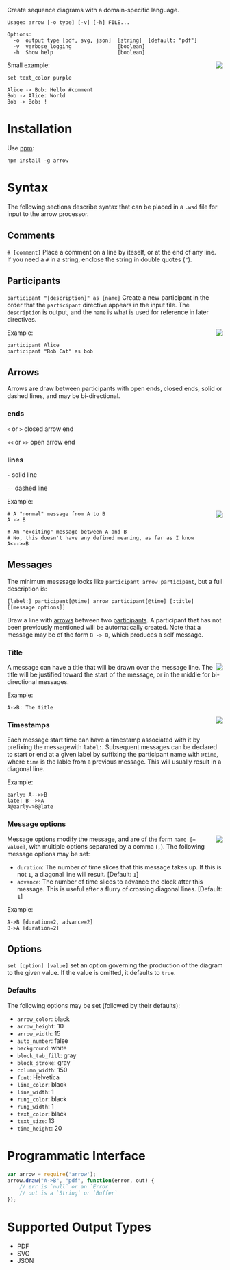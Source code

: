 
Create sequence diagrams with a domain-specific language.

```
Usage: arrow [-o type] [-v] [-h] FILE...

Options:
  -o  output type [pdf, svg, json]  [string]  [default: "pdf"]
  -v  verbose logging               [boolean]
  -h  Show help                     [boolean]
```

<img src='https://raw.github.com/hildjj/arrow/master/doc/small.png' align='right'/>

Small example:

```
set text_color purple

Alice -> Bob: Hello #comment
Bob -> Alice: World
Bob -> Bob: !
```

Installation
============

Use [npm](http://npmjs.org/):

```
npm install -g arrow
```

Syntax
======

The following sections describe syntax that can be placed in a `.wsd` file for 
input to the arrow processor.

Comments
--------

`# [comment]` Place a comment on a line by iteself, or at the end of any line.  
If you need a `#` in a string, enclose the string in double quotes (`"`).


Participants <a id="participants"></a>
------------

`participant "[description]" as [name]` Create a new participant in the order 
that the `participant` directive appears in the input file.  The `description` 
is output, and the `name` is what is used for reference in later directives.

<img src='https://raw.github.com/hildjj/arrow/master/doc/participant.png' align='right'/>

Example:

```
participant Alice
participant "Bob Cat" as bob
```

Arrows <a id="arrows"></a>
------

Arrows are draw between participants with open ends, closed ends, solid or 
dashed lines, and may be bi-directional. 

### ends

`<` or `>` closed arrow end

`<<` or `>>` open arrow end

### lines

`-` solid line

`--` dashed line

Example:

<img src='https://raw.github.com/hildjj/arrow/master/doc/arrows.png' align='right'/>

```
# A "normal" message from A to B
A -> B

# An "exciting" message between A and B
# No, this doesn't have any defined meaning, as far as I know
A<-->>B
```

Messages
--------

The minimum messsage looks like `participant arrow participant`, but a full description is:

```
[label:] participant[@time] arrow participant[@time] [:title] [[message options]]
```

Draw a line with 
[arrows](#arrows) between two [participants](#participants).  A participant 
that has not been previously mentioned will be automatically created.  Note 
that a message may be of the form `B -> B`, which produces a self message.

### Title

<img src='https://raw.github.com/hildjj/arrow/master/doc/title.png' align='right'/>

A message can have a title that will be drawn over the message line.  The title
will be justified toward the start of the message, or in the middle for 
bi-directional messages.

Example:

```
A->B: The title
```

<img src='https://raw.github.com/hildjj/arrow/master/doc/timestamps.png' align='right'/>

### Timestamps

Each message start time can have a timestamp associated with it by prefixing 
the messagewith `label:`.  Subsequent messages can be declared to start or end 
at a given label by suffixing the participant name with `@time`, where `time` is 
the lable from a previous message.
This will usually result in a diagonal line.

Example:

```
early: A-->>B
late: B-->>A
A@early->B@late
```

### Message options

<img src='https://raw.github.com/hildjj/arrow/master/doc/messages.png' align='right'/>

Message options modify the message, and are of the form `name [= value]`, with 
multiple options separated by a comma (`,`).  The following message options 
may be set:

 * `duration`: The number of time slices that this message takes up.  If this is
    not `1`, a diagonal line will result.  [Default: `1`]
 * `advance`: The number of time slices to advance the clock after this message.
    This is useful after a flurry of crossing diagonal lines. [Default: `1`]

Example:

```
A->B [duration=2, advance=2]
B->A [duration=2]
```

Options
-------

`set [option] [value]` set an option governing the production of the diagram to
the given value.  If the value is omitted, it defaults to `true`.

### Defaults

The following options may be set (followed by their defaults):

 * `arrow_color`: black
 * `arrow_height`: 10
 * `arrow_width`: 15
 * `auto_number`: false
 * `background`: white
 * `block_tab_fill`: gray
 * `block_stroke`: gray
 * `column_width`: 150
 * `font`: Helvetica
 * `line_color`: black
 * `line_width`: 1
 * `rung_color`: black
 * `rung_width`: 1
 * `text_color`: black
 * `text_size`: 13
 * `time_height`: 20

Programmatic Interface
======================

```javascript
var arrow = require('arrow');
arrow.draw("A->B", "pdf", function(error, out) {
	// err is `null` or an `Error`
	// out is a `String` or `Buffer`
});
```

Supported Output Types
======================

 * PDF
 * SVG
 * JSON